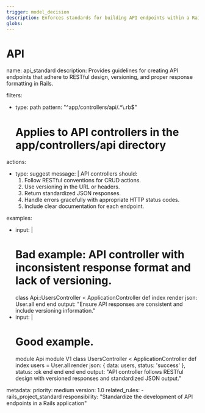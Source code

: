 ```yaml
---
trigger: model_decision
description: Enforces standards for building API endpoints within a Rails application.
globs:
---
```


# API

<rule>
name: api_standard
description: Provides guidelines for creating API endpoints that adhere to RESTful design, versioning, and proper response formatting in Rails.

filters:
  - type: path
    pattern: "^app/controllers/api/.*\\.rb$"
    # Applies to API controllers in the app/controllers/api directory

actions:
  - type: suggest
    message: |
      API controllers should:
      1. Follow RESTful conventions for CRUD actions.
      2. Use versioning in the URL or headers.
      3. Return standardized JSON responses.
      4. Handle errors gracefully with appropriate HTTP status codes.
      5. Include clear documentation for each endpoint.

examples:
  - input: |
      # Bad example: API controller with inconsistent response format and lack of versioning.
      class Api::UsersController < ApplicationController
        def index
          render json: User.all
        end
      end
    output: "Ensure API responses are consistent and include versioning information."
  - input: |
      # Good example.
      module Api
        module V1
          class UsersController < ApplicationController
            def index
              users = User.all
              render json: { data: users, status: 'success' }, status: :ok
            end
          end
        end
      end
    output: "API controller follows RESTful design with versioned responses and standardized JSON output."

metadata:
  priority: medium
  version: 1.0
  related_rules:
    - rails_project_standard
  responsibility: "Standardize the development of API endpoints in a Rails application"
</rule>
